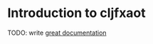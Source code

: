 # Introduction to cljfxaot

TODO: write [great documentation](http://jacobian.org/writing/what-to-write/)
